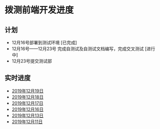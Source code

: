 # 拨测前端开发进度

## 计划

* 12月16号部署到测试环境 [已完成]
* 12月16号——12月23号 完成自测试及自测试文档编写，完成交叉测试 [进行中]
* 12月23号提交测试部

## 实时进度

* [2019年12月19日](20191219.html)
* [2019年12月18日](20191218.html)
* [2019年12月17日](20191217.html)
* [2019年12月16日](20191216.html)
* [2019年12月13日](20191213.html)
* [2019年12月11日](20191211.html)


